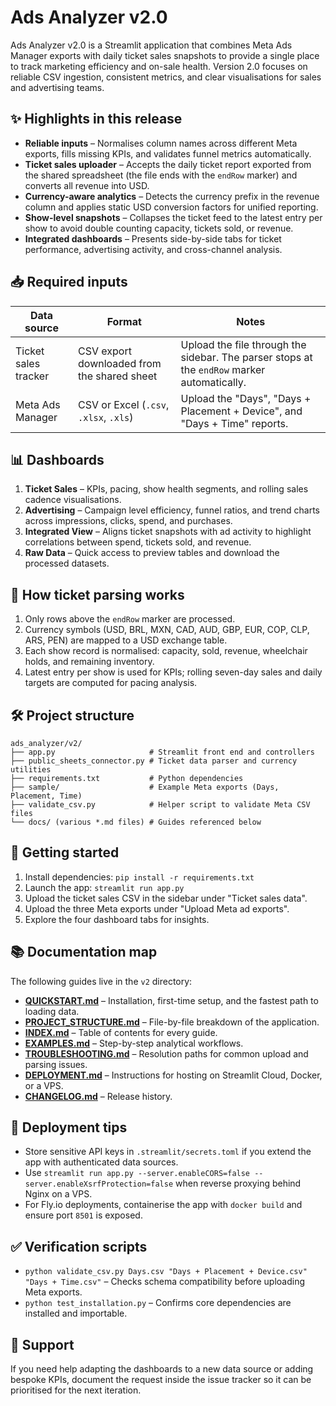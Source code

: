# Ads Analyzer v2.0

Ads Analyzer v2.0 is a Streamlit application that combines Meta Ads Manager exports with daily ticket sales snapshots to provide a single place to track marketing efficiency and on-sale health. Version 2.0 focuses on reliable CSV ingestion, consistent metrics, and clear visualisations for sales and advertising teams.

## ✨ Highlights in this release

- **Reliable inputs** – Normalises column names across different Meta exports, fills missing KPIs, and validates funnel metrics automatically.
- **Ticket sales uploader** – Accepts the daily ticket report exported from the shared spreadsheet (the file ends with the `endRow` marker) and converts all revenue into USD.
- **Currency-aware analytics** – Detects the currency prefix in the revenue column and applies static USD conversion factors for unified reporting.
- **Show-level snapshots** – Collapses the ticket feed to the latest entry per show to avoid double counting capacity, tickets sold, or revenue.
- **Integrated dashboards** – Presents side-by-side tabs for ticket performance, advertising activity, and cross-channel analysis.

## 📥 Required inputs

| Data source | Format | Notes |
|-------------|--------|-------|
| Ticket sales tracker | CSV export downloaded from the shared sheet | Upload the file through the sidebar. The parser stops at the `endRow` marker automatically. |
| Meta Ads Manager | CSV or Excel (`.csv`, `.xlsx`, `.xls`) | Upload the "Days", "Days + Placement + Device", and "Days + Time" reports. |

## 📊 Dashboards

1. **Ticket Sales** – KPIs, pacing, show health segments, and rolling sales cadence visualisations.
2. **Advertising** – Campaign level efficiency, funnel ratios, and trend charts across impressions, clicks, spend, and purchases.
3. **Integrated View** – Aligns ticket snapshots with ad activity to highlight correlations between spend, tickets sold, and revenue.
4. **Raw Data** – Quick access to preview tables and download the processed datasets.

## 🧠 How ticket parsing works

1. Only rows above the `endRow` marker are processed.
2. Currency symbols (USD, BRL, MXN, CAD, AUD, GBP, EUR, COP, CLP, ARS, PEN) are mapped to a USD exchange table.
3. Each show record is normalised: capacity, sold, revenue, wheelchair holds, and remaining inventory.
4. Latest entry per show is used for KPIs; rolling seven-day sales and daily targets are computed for pacing analysis.

## 🛠 Project structure

```
ads_analyzer/v2/
├── app.py                     # Streamlit front end and controllers
├── public_sheets_connector.py # Ticket data parser and currency utilities
├── requirements.txt           # Python dependencies
├── sample/                    # Example Meta exports (Days, Placement, Time)
├── validate_csv.py            # Helper script to validate Meta CSV files
└── docs/ (various *.md files) # Guides referenced below
```

## 🚀 Getting started

1. Install dependencies: `pip install -r requirements.txt`
2. Launch the app: `streamlit run app.py`
3. Upload the ticket sales CSV in the sidebar under "Ticket sales data".
4. Upload the three Meta exports under "Upload Meta ad exports".
5. Explore the four dashboard tabs for insights.

## 📚 Documentation map

The following guides live in the `v2` directory:

- **[QUICKSTART.md](QUICKSTART.md)** – Installation, first-time setup, and the fastest path to loading data.
- **[PROJECT_STRUCTURE.md](PROJECT_STRUCTURE.md)** – File-by-file breakdown of the application.
- **[INDEX.md](INDEX.md)** – Table of contents for every guide.
- **[EXAMPLES.md](EXAMPLES.md)** – Step-by-step analytical workflows.
- **[TROUBLESHOOTING.md](TROUBLESHOOTING.md)** – Resolution paths for common upload and parsing issues.
- **[DEPLOYMENT.md](DEPLOYMENT.md)** – Instructions for hosting on Streamlit Cloud, Docker, or a VPS.
- **[CHANGELOG.md](CHANGELOG.md)** – Release history.

## 🔐 Deployment tips

- Store sensitive API keys in `.streamlit/secrets.toml` if you extend the app with authenticated data sources.
- Use `streamlit run app.py --server.enableCORS=false --server.enableXsrfProtection=false` when reverse proxying behind Nginx on a VPS.
- For Fly.io deployments, containerise the app with `docker build` and ensure port `8501` is exposed.

## ✅ Verification scripts

- `python validate_csv.py Days.csv "Days + Placement + Device.csv" "Days + Time.csv"` – Checks schema compatibility before uploading Meta exports.
- `python test_installation.py` – Confirms core dependencies are installed and importable.

## 🤝 Support

If you need help adapting the dashboards to a new data source or adding bespoke KPIs, document the request inside the issue tracker so it can be prioritised for the next iteration.
